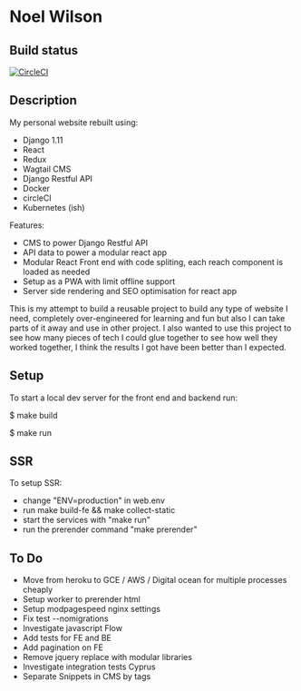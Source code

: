 Noel Wilson
===============================================================================

## Build status

[![CircleCI](https://circleci.com/gh/jwnwilson/django_react_redux_webapp.svg?style=svg)](https://circleci.com/gh/jwnwilson/django_react_redux_webapp)

## Description

My personal website rebuilt using:

- Django 1.11
- React 
- Redux
- Wagtail CMS
- Django Restful API
- Docker
- circleCI
- Kubernetes (ish)

Features:
- CMS to power Django Restful API
- API data to power a modular react app
- Modular React Front end with code spliting, each reach component is loaded as needed
- Setup as a PWA with limit offline support
- Server side rendering and SEO optimisation for react app

This is my attempt to build a reusable project to build any type of website I need, completely over-engineered for learning and fun but also I can take parts of it away and use in other project. I also wanted to use this project to see how many pieces of tech I could glue together to see how well they worked together, I think the results I got have been better than I expected.

## Setup

To start a local dev server for the front end and backend run:

$  make build

$  make run

## SSR

To setup SSR:

- change "ENV=production" in web.env
- run make build-fe && make collect-static
- start the services with "make run"
- run the prerender command "make prerender"

## To Do

- Move from heroku to GCE / AWS / Digital ocean for multiple processes cheaply
- Setup worker to prerender html
- Setup modpagespeed nginx settings
- Fix test --nomigrations
- Investigate javascript Flow
- Add tests for FE and BE
- Add pagination on FE
- Remove jquery replace with modular libraries
- Investigate integration tests Cyprus
- Separate Snippets in CMS by tags
